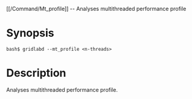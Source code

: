 [[/Command/Mt_profile]] -- Analyses multithreaded performance profile

# Synopsis

~~~
bash$ gridlabd --mt_profile <n-threads>                                
~~~

# Description

Analyses multithreaded performance profile.

